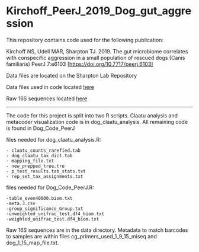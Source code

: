 # Kirchoff_PeerJ_2019_Dog_gut_aggression

This repository contains code used for the following publication:

Kirchoff NS, Udell MAR, Sharpton TJ. 2019. The gut microbiome correlates with conspecific aggression in a small population of rescued dogs (Canis familiaris) PeerJ 7:e6103 [https://doi.org/10.7717/peerj.6103] 

Data files are located on the Sharpton Lab Repository

Data files used in code located [here](http://files.cqls.oregonstate.edu/Sharpton_Lab/Papers/Kirchoff_PeerJ_2018/data/raw_16S/)

Raw 16S sequences located [here](http://files.cqls.oregonstate.edu/Sharpton_Lab/Papers/Kirchoff_PeerJ_2018/data/)

-----------------------------------------------------------------------

The code for this project is split into two R scripts. Claatu analysis and metacoder visualization code is in dog_claatu_analysis. All remaining code is found in Dog_Code_PeerJ

files needed for dog_claatu_analysis.R:

	- claatu_counts_rarefied.tab
	- dog_claatu_tax_dict.tab
	- mapping_file.txt
	- new_prepped_tree.tre
	- p_test_results.tab_stats.txt
	- rep_set_tax_assignments.txt

files needed for Dog_Code_PeerJ.R:

	-table_even40000.biom.txt
	-meta.3.csv
	-group_significance_Group.txt
	-unweighted_unifrac_test.df4_biom.txt
	-weighted_unifrac_test.df4_biom.txt

Raw 16S sequences are in the data directory. Metadata to match barcodes to samples are within files cg_primers_used_1_9_15_miseq and dog_1_15_map_file.txt.

